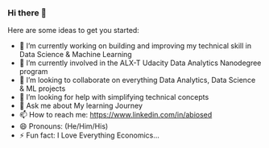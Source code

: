 ### Hi there 👋



Here are some ideas to get you started:

- 🔭 I’m currently working on building and improving my technical skill in Data Science & Machine Learning
- 🌱 I’m currently involved in the ALX-T Udacity Data Analytics Nanodegree program
- 👯 I’m looking to collaborate on everything Data Analytics, Data Science & ML projects
- 🤔 I’m looking for help with simplifying technical concepts
- 💬 Ask me about My learning Journey
- 📫 How to reach me: https://www.linkedin.com/in/abiosed
- 😄 Pronouns: (He/Him/His)
- ⚡ Fun fact: I Love Everything Economics...

